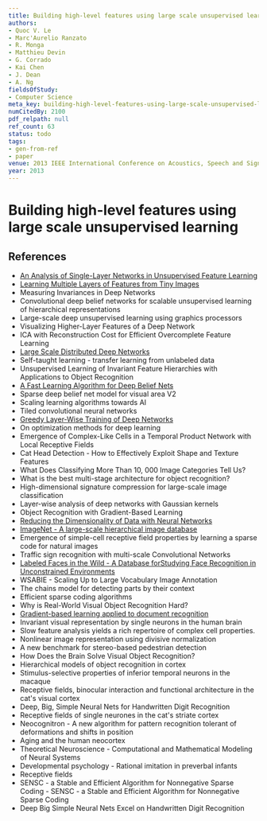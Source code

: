 ```yaml
---
title: Building high-level features using large scale unsupervised learning
authors:
- Quoc V. Le
- Marc'Aurelio Ranzato
- R. Monga
- Matthieu Devin
- G. Corrado
- Kai Chen
- J. Dean
- A. Ng
fieldsOfStudy:
- Computer Science
meta_key: building-high-level-features-using-large-scale-unsupervised-learning
numCitedBy: 2100
pdf_relpath: null
ref_count: 63
status: todo
tags:
- gen-from-ref
- paper
venue: 2013 IEEE International Conference on Acoustics, Speech and Signal Processing
year: 2013
---
```


# Building high-level features using large scale unsupervised learning

## References

- [An Analysis of Single-Layer Networks in Unsupervised Feature Learning](./an-analysis-of-single-layer-networks-in-unsupervised-feature-learning.md)
- [Learning Multiple Layers of Features from Tiny Images](./learning-multiple-layers-of-features-from-tiny-images.md)
- Measuring Invariances in Deep Networks
- Convolutional deep belief networks for scalable unsupervised learning of hierarchical representations
- Large-scale deep unsupervised learning using graphics processors
- Visualizing Higher-Layer Features of a Deep Network
- ICA with Reconstruction Cost for Efficient Overcomplete Feature Learning
- [Large Scale Distributed Deep Networks](./large-scale-distributed-deep-networks.md)
- Self-taught learning - transfer learning from unlabeled data
- Unsupervised Learning of Invariant Feature Hierarchies with Applications to Object Recognition
- [A Fast Learning Algorithm for Deep Belief Nets](./a-fast-learning-algorithm-for-deep-belief-nets.md)
- Sparse deep belief net model for visual area V2
- Scaling learning algorithms towards AI
- Tiled convolutional neural networks
- [Greedy Layer-Wise Training of Deep Networks](./greedy-layer-wise-training-of-deep-networks.md)
- On optimization methods for deep learning
- Emergence of Complex-Like Cells in a Temporal Product Network with Local Receptive Fields
- Cat Head Detection - How to Effectively Exploit Shape and Texture Features
- What Does Classifying More Than 10, 000 Image Categories Tell Us?
- What is the best multi-stage architecture for object recognition?
- High-dimensional signature compression for large-scale image classification
- Layer-wise analysis of deep networks with Gaussian kernels
- Object Recognition with Gradient-Based Learning
- [Reducing the Dimensionality of Data with Neural Networks](./reducing-the-dimensionality-of-data-with-neural-networks.md)
- [ImageNet - A large-scale hierarchical image database](./imagenet-a-large-scale-hierarchical-image-database.md)
- Emergence of simple-cell receptive field properties by learning a sparse code for natural images
- Traffic sign recognition with multi-scale Convolutional Networks
- [Labeled Faces in the Wild - A Database forStudying Face Recognition in Unconstrained Environments](./labeled-faces-in-the-wild-a-database-forstudying-face-recognition-in-unconstrained-environments.md)
- WSABIE - Scaling Up to Large Vocabulary Image Annotation
- The chains model for detecting parts by their context
- Efficient sparse coding algorithms
- Why is Real-World Visual Object Recognition Hard?
- [Gradient-based learning applied to document recognition](./gradient-based-learning-applied-to-document-recognition.md)
- Invariant visual representation by single neurons in the human brain
- Slow feature analysis yields a rich repertoire of complex cell properties.
- Nonlinear image representation using divisive normalization
- A new benchmark for stereo-based pedestrian detection
- How Does the Brain Solve Visual Object Recognition?
- Hierarchical models of object recognition in cortex
- Stimulus-selective properties of inferior temporal neurons in the macaque
- Receptive fields, binocular interaction and functional architecture in the cat's visual cortex
- Deep, Big, Simple Neural Nets for Handwritten Digit Recognition
- Receptive fields of single neurones in the cat's striate cortex
- Neocognitron - A new algorithm for pattern recognition tolerant of deformations and shifts in position
- Aging and the human neocortex
- Theoretical Neuroscience - Computational and Mathematical Modeling of Neural Systems
- Developmental psychology - Rational imitation in preverbal infants
- Receptive fields
- SENSC - a Stable and Efficient Algorithm for Nonnegative Sparse Coding - SENSC - a Stable and Efficient Algorithm for Nonnegative Sparse Coding
- Deep Big Simple Neural Nets Excel on Handwritten Digit Recognition
